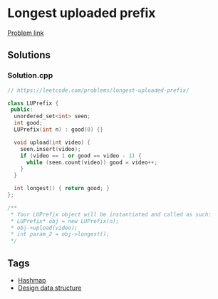 # Longest uploaded prefix

[Problem link](https://leetcode.com/problems/longest-uploaded-prefix/)

## Solutions


### Solution.cpp
```cpp
// https://leetcode.com/problems/longest-uploaded-prefix/

class LUPrefix {
 public:
  unordered_set<int> seen;
  int good;
  LUPrefix(int n) : good(0) {}

  void upload(int video) {
    seen.insert(video);
    if (video == 1 or good == video - 1) {
      while (seen.count(video)) good = video++;
    }
  }

  int longest() { return good; }
};

/**
 * Your LUPrefix object will be instantiated and called as such:
 * LUPrefix* obj = new LUPrefix(n);
 * obj->upload(video);
 * int param_2 = obj->longest();
 */
```
## Tags

* [Hashmap](/README.md#Hashmap)
* [Design data structure](/README.md#Design_data_structure)
